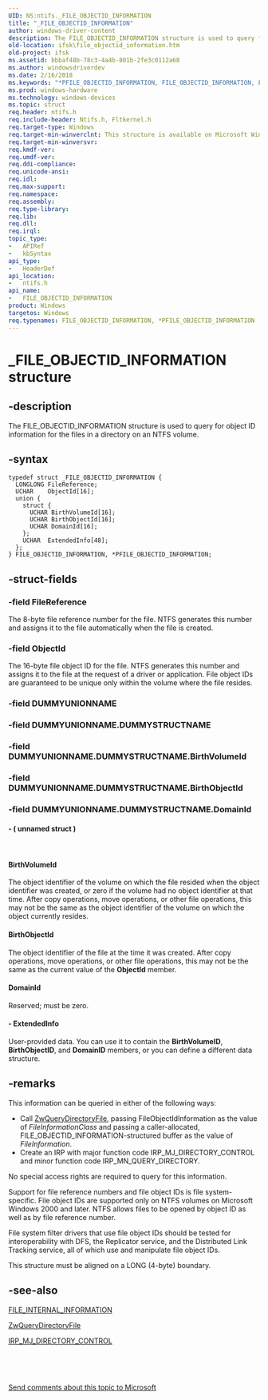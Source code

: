 ```yaml
---
UID: NS:ntifs._FILE_OBJECTID_INFORMATION
title: "_FILE_OBJECTID_INFORMATION"
author: windows-driver-content
description: The FILE_OBJECTID_INFORMATION structure is used to query for object ID information for the files in a directory on an NTFS volume.
old-location: ifsk\file_objectid_information.htm
old-project: ifsk
ms.assetid: bbbaf48b-78c3-4a4b-801b-2fe3c0112a68
ms.author: windowsdriverdev
ms.date: 2/16/2018
ms.keywords: "*PFILE_OBJECTID_INFORMATION, FILE_OBJECTID_INFORMATION, FILE_OBJECTID_INFORMATION structure [Installable File System Drivers], PFILE_OBJECTID_INFORMATION, PFILE_OBJECTID_INFORMATION structure pointer [Installable File System Drivers], _FILE_OBJECTID_INFORMATION, fileinformationstructures_330b72bc-0a91-45d2-b4c9-04d065e0545e.xml, ifsk.file_objectid_information, ntifs/FILE_OBJECTID_INFORMATION, ntifs/PFILE_OBJECTID_INFORMATION"
ms.prod: windows-hardware
ms.technology: windows-devices
ms.topic: struct
req.header: ntifs.h
req.include-header: Ntifs.h, Fltkernel.h
req.target-type: Windows
req.target-min-winverclnt: This structure is available on Microsoft Windows 2000 and later.
req.target-min-winversvr: 
req.kmdf-ver: 
req.umdf-ver: 
req.ddi-compliance: 
req.unicode-ansi: 
req.idl: 
req.max-support: 
req.namespace: 
req.assembly: 
req.type-library: 
req.lib: 
req.dll: 
req.irql: 
topic_type:
-	APIRef
-	kbSyntax
api_type:
-	HeaderDef
api_location:
-	ntifs.h
api_name:
-	FILE_OBJECTID_INFORMATION
product: Windows
targetos: Windows
req.typenames: FILE_OBJECTID_INFORMATION, *PFILE_OBJECTID_INFORMATION
---
```


# _FILE_OBJECTID_INFORMATION structure


## -description


The FILE_OBJECTID_INFORMATION structure is used to query for object ID information for the files in a directory on an NTFS volume. 


## -syntax


````
typedef struct _FILE_OBJECTID_INFORMATION {
  LONGLONG FileReference;
  UCHAR    ObjectId[16];
  union {
    struct {
      UCHAR BirthVolumeId[16];
      UCHAR BirthObjectId[16];
      UCHAR DomainId[16];
    };
    UCHAR  ExtendedInfo[48];
  };
} FILE_OBJECTID_INFORMATION, *PFILE_OBJECTID_INFORMATION;
````


## -struct-fields




### -field FileReference

The 8-byte file reference number for the file. NTFS generates this number and assigns it to the file automatically when the file is created. 


### -field ObjectId

The 16-byte file object ID for the file. NTFS generates this number and assigns it to the file at the request of a driver or application. File object IDs are guaranteed to be unique only within the volume where the file resides. 


### -field DUMMYUNIONNAME

 


### -field DUMMYUNIONNAME.DUMMYSTRUCTNAME

 


### -field DUMMYUNIONNAME.DUMMYSTRUCTNAME.BirthVolumeId

 


### -field DUMMYUNIONNAME.DUMMYSTRUCTNAME.BirthObjectId

 


### -field DUMMYUNIONNAME.DUMMYSTRUCTNAME.DomainId

 




#### - ( unnamed struct )

 



#### BirthVolumeId

The object identifier of the volume on which the file resided when the object identifier was created, or zero if the volume had no object identifier at that time. After copy operations, move operations, or other file operations, this may not be the same as the object identifier of the volume on which the object currently resides. 



#### BirthObjectId

The object identifier of the file at the time it was created. After copy operations, move operations, or other file operations, this may not be the same as the current value of the <b>ObjectId</b> member. 



#### DomainId

Reserved; must be zero. 


#### - ExtendedInfo

User-provided data. You can use it to contain the <b>BirthVolumeID</b>, <b>BirthObjectID</b>, and <b>DomainID</b> members, or you can define a different data structure. 


## -remarks



This information can be queried in either of the following ways: 

<ul>
<li>
Call <a href="..\ntifs\nf-ntifs-zwquerydirectoryfile.md">ZwQueryDirectoryFile</a>, passing FileObjectIdInformation as the value of <i>FileInformationClass</i> and passing a caller-allocated, FILE_OBJECTID_INFORMATION-structured buffer as the value of <i>FileInformation</i>. 

</li>
<li>
Create an IRP with major function code IRP_MJ_DIRECTORY_CONTROL and minor function code IRP_MN_QUERY_DIRECTORY. 

</li>
</ul>
No special access rights are required to query for this information. 

Support for file reference numbers and file object IDs is file system-specific. File object IDs are supported only on NTFS volumes on Microsoft Windows 2000 and later. NTFS allows files to be opened by object ID as well as by file reference number. 

File system filter drivers that use file object IDs should be tested for interoperability with DFS, the Replicator service, and the Distributed Link Tracking service, all of which use and manipulate file object IDs. 

This structure must be aligned on a LONG (4-byte) boundary. 




## -see-also

<a href="..\ntifs\ns-ntifs-_file_internal_information.md">FILE_INTERNAL_INFORMATION</a>



<a href="..\ntifs\nf-ntifs-zwquerydirectoryfile.md">ZwQueryDirectoryFile</a>



<a href="https://msdn.microsoft.com/library/windows/hardware/ff548658">IRP_MJ_DIRECTORY_CONTROL</a>



 

 

<a href="mailto:wsddocfb@microsoft.com?subject=Documentation%20feedback [ifsk\ifsk]:%20FILE_OBJECTID_INFORMATION structure%20 RELEASE:%20(2/16/2018)&amp;body=%0A%0APRIVACY STATEMENT%0A%0AWe use your feedback to improve the documentation. We don't use your email address for any other purpose, and we'll remove your email address from our system after the issue that you're reporting is fixed. While we're working to fix this issue, we might send you an email message to ask for more info. Later, we might also send you an email message to let you know that we've addressed your feedback.%0A%0AFor more info about Microsoft's privacy policy, see http://privacy.microsoft.com/en-us/default.aspx." title="Send comments about this topic to Microsoft">Send comments about this topic to Microsoft</a>

